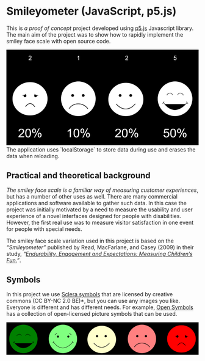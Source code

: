# Smileyometer (JavaScript, p5.js)

This is *a proof of concept* project developed using [p5.js](http://p5js.org/) Javascript library. The main aim of the project was to show how to rapidly implement the smiley face scale with open source code.

<img src="screenshot1.png" alt="Screenshot 1">
The application uses `localStorage` to store data during use and erases the data when reloading.

## Practical and theoretical background
*The smiley face scale is a familiar way of measuring customer experiences*, but has a number of other uses as well. There are many commercial applications and software available to gather such data. In this case the project was initially motivated by a need to measure the usability and user experience of a novel interfaces designed for people with disabilities. However, the first real use was to measure visitor satisfaction in one event for people with special needs. 

The smiley face scale variation used in this project is based on the *“Smileyometer”* published by Read, MacFarlane, and Casey (2009) in their study, 
*“[Endurability, Engagement and Expectations: Measuring Children’s Fun.](https://www.researchgate.net/publication/228870976_Endurability_Engagement_and_Expectations_Measuring_Childrenaposs_Fun)”*.

## Symbols
In this project we use [Sclera symbols](https://www.sclera.be) that are licensed by creative commons (CC BY-NC 2.0 BE)*, but you can use any images you like. Everyone is different and has different needs. For example, [Open Symbols](https://www.opensymbols.org/) has a collection of open-licensed picture symbols that can be used.

<img src="screenshot2.png" alt="Screenshot 2">